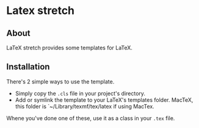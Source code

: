 # Latex stretch
## About

LaTeX stretch provides some templates for LaTeX.

## Installation

There's 2 simple ways to use the template.

* Simply copy the `.cls` file in your project's directory.
* Add or symlink the template to your LaTeX's templates folder. MacTeX, this folder is `~/Library/texmf/tex/latex if using MacTex.

Whene you've done one of these, use it as a class in your `.tex` file.
